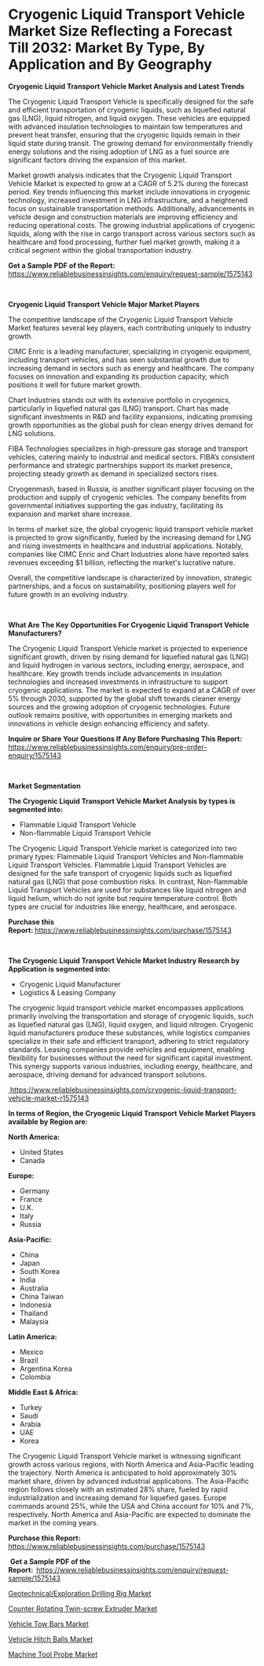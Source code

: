 <p><h1>Cryogenic Liquid Transport Vehicle Market Size Reflecting a Forecast Till 2032: Market By Type, By Application and By Geography</h1></p><p><strong>Cryogenic Liquid Transport Vehicle Market Analysis and Latest Trends</strong></p>
<p><p>The Cryogenic Liquid Transport Vehicle is specifically designed for the safe and efficient transportation of cryogenic liquids, such as liquefied natural gas (LNG), liquid nitrogen, and liquid oxygen. These vehicles are equipped with advanced insulation technologies to maintain low temperatures and prevent heat transfer, ensuring that the cryogenic liquids remain in their liquid state during transit. The growing demand for environmentally friendly energy solutions and the rising adoption of LNG as a fuel source are significant factors driving the expansion of this market.</p><p>Market growth analysis indicates that the Cryogenic Liquid Transport Vehicle Market is expected to grow at a CAGR of 5.2% during the forecast period. Key trends influencing this market include innovations in cryogenic technology, increased investment in LNG infrastructure, and a heightened focus on sustainable transportation methods. Additionally, advancements in vehicle design and construction materials are improving efficiency and reducing operational costs. The growing industrial applications of cryogenic liquids, along with the rise in cargo transport across various sectors such as healthcare and food processing, further fuel market growth, making it a critical segment within the global transportation industry.</p></p>
<p><strong>Get a Sample PDF of the Report:&nbsp;</strong> <a href="https://www.reliablebusinessinsights.com/enquiry/request-sample/1575143?utm_campaign=84&utm_medium=2&utm_source=Github&utm_content=ia&utm_term=24032025&utm_id=cryogenic-liquid-transport-vehicle">https://www.reliablebusinessinsights.com/enquiry/request-sample/1575143</a></p>
<p>&nbsp;</p>
<p><strong>Cryogenic Liquid Transport Vehicle Major Market Players</strong></p>
<p><p>The competitive landscape of the Cryogenic Liquid Transport Vehicle Market features several key players, each contributing uniquely to industry growth. </p><p>CIMC Enric is a leading manufacturer, specializing in cryogenic equipment, including transport vehicles, and has seen substantial growth due to increasing demand in sectors such as energy and healthcare. The company focuses on innovation and expanding its production capacity, which positions it well for future market growth.</p><p>Chart Industries stands out with its extensive portfolio in cryogenics, particularly in liquefied natural gas (LNG) transport. Chart has made significant investments in R&D and facility expansions, indicating promising growth opportunities as the global push for clean energy drives demand for LNG solutions.</p><p>FIBA Technologies specializes in high-pressure gas storage and transport vehicles, catering mainly to industrial and medical sectors. FIBA’s consistent performance and strategic partnerships support its market presence, projecting steady growth as demand in specialized sectors rises.</p><p>Cryogenmash, based in Russia, is another significant player focusing on the production and supply of cryogenic vehicles. The company benefits from governmental initiatives supporting the gas industry, facilitating its expansion and market share increase.</p><p>In terms of market size, the global cryogenic liquid transport vehicle market is projected to grow significantly, fueled by the increasing demand for LNG and rising investments in healthcare and industrial applications. Notably, companies like CIMC Enric and Chart Industries alone have reported sales revenues exceeding $1 billion, reflecting the market's lucrative nature.</p><p>Overall, the competitive landscape is characterized by innovation, strategic partnerships, and a focus on sustainability, positioning players well for future growth in an evolving industry.</p></p>
<p>&nbsp;</p>
<p><strong>What Are The Key Opportunities For Cryogenic Liquid Transport Vehicle Manufacturers?</strong></p>
<p><p>The Cryogenic Liquid Transport Vehicle market is projected to experience significant growth, driven by rising demand for liquefied natural gas (LNG) and liquid hydrogen in various sectors, including energy, aerospace, and healthcare. Key growth trends include advancements in insulation technologies and increased investments in infrastructure to support cryogenic applications. The market is expected to expand at a CAGR of over 5% through 2030, supported by the global shift towards cleaner energy sources and the growing adoption of cryogenic technologies. Future outlook remains positive, with opportunities in emerging markets and innovations in vehicle design enhancing efficiency and safety.</p></p>
<p><strong>Inquire or Share Your Questions If Any Before Purchasing This Report:</strong> <a href="https://www.reliablebusinessinsights.com/enquiry/pre-order-enquiry/1575143?utm_campaign=84&utm_medium=2&utm_source=Github&utm_content=ia&utm_term=24032025&utm_id=cryogenic-liquid-transport-vehicle">https://www.reliablebusinessinsights.com/enquiry/pre-order-enquiry/1575143</a></p>
<p>&nbsp;</p>
<p><strong>Market Segmentation</strong></p>
<p><strong>The Cryogenic Liquid Transport Vehicle Market Analysis by types is segmented into:</strong></p>
<p><ul><li>Flammable Liquid Transport Vehicle</li><li>Non-flammable Liquid Transport Vehicle</li></ul></p>
<p><p>The Cryogenic Liquid Transport Vehicle market is categorized into two primary types: Flammable Liquid Transport Vehicles and Non-flammable Liquid Transport Vehicles. Flammable Liquid Transport Vehicles are designed for the safe transport of cryogenic liquids such as liquefied natural gas (LNG) that pose combustion risks. In contrast, Non-flammable Liquid Transport Vehicles are used for substances like liquid nitrogen and liquid helium, which do not ignite but require temperature control. Both types are crucial for industries like energy, healthcare, and aerospace.</p></p>
<p><strong>Purchase this Report:&nbsp;</strong><a href="https://www.reliablebusinessinsights.com/purchase/1575143?utm_campaign=84&utm_medium=2&utm_source=Github&utm_content=ia&utm_term=24032025&utm_id=cryogenic-liquid-transport-vehicle">https://www.reliablebusinessinsights.com/purchase/1575143</a></p>
<p>&nbsp;</p>
<p><strong>The Cryogenic Liquid Transport Vehicle Market Industry Research by Application is segmented into:</strong></p>
<p><ul><li>Cryogenic Liquid Manufacturer</li><li>Logistics & Leasing Company</li></ul></p>
<p><p>The cryogenic liquid transport vehicle market encompasses applications primarily involving the transportation and storage of cryogenic liquids, such as liquefied natural gas (LNG), liquid oxygen, and liquid nitrogen. Cryogenic liquid manufacturers produce these substances, while logistics companies specialize in their safe and efficient transport, adhering to strict regulatory standards. Leasing companies provide vehicles and equipment, enabling flexibility for businesses without the need for significant capital investment. This synergy supports various industries, including energy, healthcare, and aerospace, driving demand for advanced transport solutions.</p></p>
<p><a href="https://www.reliablebusinessinsights.com/cryogenic-liquid-transport-vehicle-market-r1575143?utm_campaign=84&utm_medium=2&utm_source=Github&utm_content=ia&utm_term=24032025&utm_id=cryogenic-liquid-transport-vehicle">&nbsp;https://www.reliablebusinessinsights.com/cryogenic-liquid-transport-vehicle-market-r1575143</a></p>
<p><strong>In terms of Region, the Cryogenic Liquid Transport Vehicle Market Players available by Region are:</strong></p>
<p>
    <p> <strong> North America: </strong>
        <ul>
            <li>United States</li>
            <li>Canada</li>
        </ul>
        </p> 
    <p> <strong> Europe: </strong>
        <ul>
            <li>Germany</li>
            <li>France</li>
            <li>U.K.</li>
            <li>Italy</li>
            <li>Russia</li>
        </ul>
        </p> 
    <p> <strong> Asia-Pacific: </strong>
        <ul>
            <li>China</li>
            <li>Japan</li>
            <li>South Korea</li>
            <li>India</li>
            <li>Australia</li>
            <li>China Taiwan</li>
            <li>Indonesia</li>
            <li>Thailand</li>
            <li>Malaysia</li>
        </ul>
        </p> 
    <p> <strong> Latin America: </strong>
        <ul>
            <li>Mexico</li>
            <li>Brazil</li>
            <li>Argentina Korea</li>
            <li>Colombia</li>
        </ul>
        </p> 
    <p> <strong> Middle East & Africa: </strong>
        <ul>
            <li>Turkey</li>
            <li>Saudi</li>
            <li>Arabia</li>
            <li>UAE</li>
            <li>Korea</li>
        </ul>
    </p>
    </p>
<p><p>The Cryogenic Liquid Transport Vehicle market is witnessing significant growth across various regions, with North America and Asia-Pacific leading the trajectory. North America is anticipated to hold approximately 30% market share, driven by advanced industrial applications. The Asia-Pacific region follows closely with an estimated 28% share, fueled by rapid industrialization and increasing demand for liquefied gases. Europe commands around 25%, while the USA and China account for 10% and 7%, respectively. North America and Asia-Pacific are expected to dominate the market in the coming years.</p></p>
<p><strong>Purchase this Report: </strong><a href="https://www.reliablebusinessinsights.com/purchase/1575143?utm_campaign=84&utm_medium=2&utm_source=Github&utm_content=ia&utm_term=24032025&utm_id=cryogenic-liquid-transport-vehicle">https://www.reliablebusinessinsights.com/purchase/1575143</a></p>
<p>&nbsp;<strong>Get a Sample PDF of the Report:&nbsp;&nbsp;</strong><a href="https://www.reliablebusinessinsights.com/enquiry/request-sample/1575143?utm_campaign=84&utm_medium=2&utm_source=Github&utm_content=ia&utm_term=24032025&utm_id=cryogenic-liquid-transport-vehicle">https://www.reliablebusinessinsights.com/enquiry/request-sample/1575143</a></p>
<p><strong></strong></p>
<p><p><a href="https://github.com/cheryjhonson/Market-Research-Report-List-1/blob/main/geotechnicalexploration-drilling-rig-market.md?utm_campaign=84&utm_medium=2&utm_source=Github&utm_content=ia&utm_term=24032025&utm_id=cryogenic-liquid-transport-vehicle">Geotechnical/Exploration Drilling Rig Market</a></p><p><a href="https://github.com/pelahotayabe/Market-Research-Report-List-1/blob/main/counter-rotating-twin-screw-extruder-market.md?utm_campaign=84&utm_medium=2&utm_source=Github&utm_content=ia&utm_term=24032025&utm_id=cryogenic-liquid-transport-vehicle">Counter Rotating Twin-screw Extruder Market</a></p><p><a href="https://github.com/AngelaWalsh696/Market-Research-Report-List-2/blob/main/vehicle-tow-bars-market.md?utm_campaign=84&utm_medium=2&utm_source=Github&utm_content=ia&utm_term=24032025&utm_id=cryogenic-liquid-transport-vehicle">Vehicle Tow Bars Market</a></p><p><a href="https://github.com/SanjidaKhan901/Market-Research-Report-List-2/blob/main/vehicle-hitch-balls-market.md?utm_campaign=84&utm_medium=2&utm_source=Github&utm_content=ia&utm_term=24032025&utm_id=cryogenic-liquid-transport-vehicle">Vehicle Hitch Balls Market</a></p><p><a href="https://github.com/tamvrosiya/Market-Research-Report-List-6/blob/main/machine-tool-probe-market.md?utm_campaign=84&utm_medium=2&utm_source=Github&utm_content=ia&utm_term=24032025&utm_id=cryogenic-liquid-transport-vehicle">Machine Tool Probe Market</a></p></p>